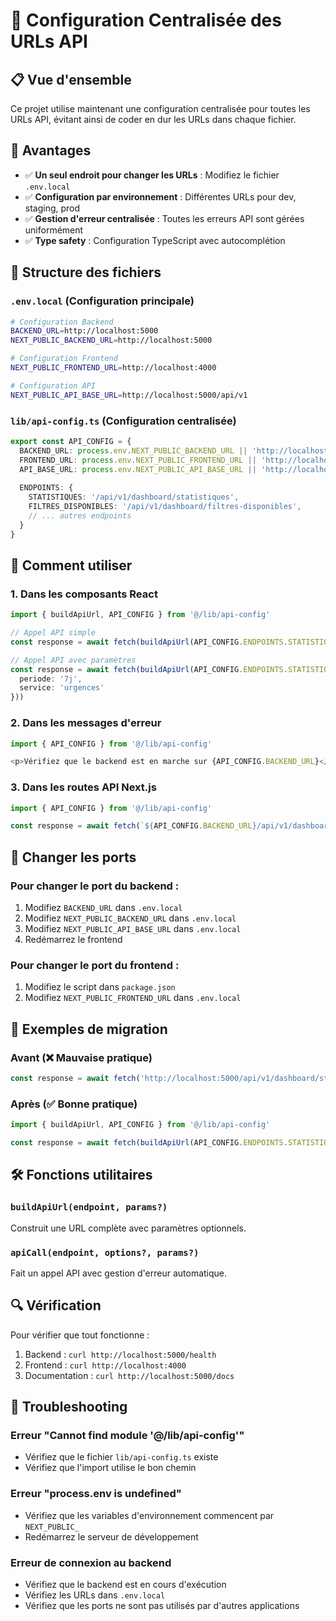 # 🔧 Configuration Centralisée des URLs API

## 📋 Vue d'ensemble

Ce projet utilise maintenant une configuration centralisée pour toutes les URLs API, évitant ainsi de coder en dur les URLs dans chaque fichier.

## 🎯 Avantages

- ✅ **Un seul endroit pour changer les URLs** : Modifiez le fichier `.env.local`
- ✅ **Configuration par environnement** : Différentes URLs pour dev, staging, prod
- ✅ **Gestion d'erreur centralisée** : Toutes les erreurs API sont gérées uniformément
- ✅ **Type safety** : Configuration TypeScript avec autocomplétion

## 📁 Structure des fichiers

### `.env.local` (Configuration principale)
```bash
# Configuration Backend
BACKEND_URL=http://localhost:5000
NEXT_PUBLIC_BACKEND_URL=http://localhost:5000

# Configuration Frontend
NEXT_PUBLIC_FRONTEND_URL=http://localhost:4000

# Configuration API
NEXT_PUBLIC_API_BASE_URL=http://localhost:5000/api/v1
```

### `lib/api-config.ts` (Configuration centralisée)
```typescript
export const API_CONFIG = {
  BACKEND_URL: process.env.NEXT_PUBLIC_BACKEND_URL || 'http://localhost:5000',
  FRONTEND_URL: process.env.NEXT_PUBLIC_FRONTEND_URL || 'http://localhost:4000',
  API_BASE_URL: process.env.NEXT_PUBLIC_API_BASE_URL || 'http://localhost:5000/api/v1',
  
  ENDPOINTS: {
    STATISTIQUES: '/api/v1/dashboard/statistiques',
    FILTRES_DISPONIBLES: '/api/v1/dashboard/filtres-disponibles',
    // ... autres endpoints
  }
}
```

## 🚀 Comment utiliser

### 1. Dans les composants React
```typescript
import { buildApiUrl, API_CONFIG } from '@/lib/api-config'

// Appel API simple
const response = await fetch(buildApiUrl(API_CONFIG.ENDPOINTS.STATISTIQUES))

// Appel API avec paramètres
const response = await fetch(buildApiUrl(API_CONFIG.ENDPOINTS.STATISTIQUES, {
  periode: '7j',
  service: 'urgences'
}))
```

### 2. Dans les messages d'erreur
```typescript
import { API_CONFIG } from '@/lib/api-config'

<p>Vérifiez que le backend est en marche sur {API_CONFIG.BACKEND_URL}</p>
```

### 3. Dans les routes API Next.js
```typescript
import { API_CONFIG } from '@/lib/api-config'

const response = await fetch(`${API_CONFIG.BACKEND_URL}/api/v1/dashboard/statistiques`)
```

## 🔄 Changer les ports

### Pour changer le port du backend :
1. Modifiez `BACKEND_URL` dans `.env.local`
2. Modifiez `NEXT_PUBLIC_BACKEND_URL` dans `.env.local`
3. Modifiez `NEXT_PUBLIC_API_BASE_URL` dans `.env.local`
4. Redémarrez le frontend

### Pour changer le port du frontend :
1. Modifiez le script dans `package.json`
2. Modifiez `NEXT_PUBLIC_FRONTEND_URL` dans `.env.local`

## 📝 Exemples de migration

### Avant (❌ Mauvaise pratique)
```typescript
const response = await fetch('http://localhost:5000/api/v1/dashboard/statistiques')
```

### Après (✅ Bonne pratique)
```typescript
import { buildApiUrl, API_CONFIG } from '@/lib/api-config'

const response = await fetch(buildApiUrl(API_CONFIG.ENDPOINTS.STATISTIQUES))
```

## 🛠️ Fonctions utilitaires

### `buildApiUrl(endpoint, params?)`
Construit une URL complète avec paramètres optionnels.

### `apiCall(endpoint, options?, params?)`
Fait un appel API avec gestion d'erreur automatique.

## 🔍 Vérification

Pour vérifier que tout fonctionne :
1. Backend : `curl http://localhost:5000/health`
2. Frontend : `curl http://localhost:4000`
3. Documentation : `curl http://localhost:5000/docs`

## 🚨 Troubleshooting

### Erreur "Cannot find module '@/lib/api-config'"
- Vérifiez que le fichier `lib/api-config.ts` existe
- Vérifiez que l'import utilise le bon chemin

### Erreur "process.env is undefined"
- Vérifiez que les variables d'environnement commencent par `NEXT_PUBLIC_`
- Redémarrez le serveur de développement

### Erreur de connexion au backend
- Vérifiez que le backend est en cours d'exécution
- Vérifiez les URLs dans `.env.local`
- Vérifiez que les ports ne sont pas utilisés par d'autres applications 